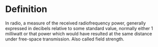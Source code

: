 # Definition

In radio, a measure of the received radiofrequency power, generally
expressed in decibels relative to some standard value, normally either 1
milliwatt or that power which would have resulted at the same distance
under free-space transmission. Also called field strength.
